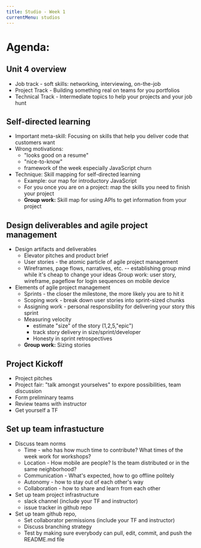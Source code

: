 ```yaml
---
title: Studio - Week 1
currentMenu: studios
---
```


# Agenda:

## Unit 4 overview

* Job track - soft skills: networking, interviewing, on-the-job
* Project Track - Building something real on teams for you portfolios
* Technical Track - Intermediate topics to help your projects and your job hunt

## Self-directed learning

* Important meta-skill: Focusing on skills that help you deliver code that customers want
* Wrong motivations: 
    * "looks good on a resume"
    * "nice-to-know"
    * framework of the week especially JavaScript churn
* Technique: Skill mapping for self-directed learning
    * Example: our map for introductory JavaScript
    * For you once you are on a project: map the skills you need to finish your project
    * **Group work:** Skill map for using APIs to get information from your project


## Design deliverables and agile project management
* Design artifacts and deliverables
    * Elevator pitches and product brief
    * User stories - the atomic particle of agile project management
    * Wireframes, page flows, narratives, etc. -- establishing group mind while it's cheap to change your ideas
    Group work: user story, wireframe, pageflow for login sequences on mobile device
* Elements of agile project management
    * Sprints - the closer the milestone, the more likely you are to hit it
    * Scoping work - break down user stories into sprint-sized chunks
    * Assigning work - personal responsibility for delivering your story this sprint
    * Measuring velocity
        * estimate "size" of the story (1,2,5,"epic")
        * track story delivery in size/sprint/developer
        * Honesty in sprint retrospectives
    * **Group work:** Sizing stories

## Project Kickoff

* Project pitches
* Project fair: "talk amongst yourselves" to expore possibilities, team discussion
* Form preliminary teams
* Review teams with instructor
* Get yourself a TF

## Set up team infrastucture

* Discuss team norms
    * Time - who has how much time to contribute? What times of the week work for workshops?
    * Location - How mobile are people? Is the team distributed or in the same neighborhood?
    * Communication - What's expected, how to go offline politely
    * Autonomy - how to stay out of each other's way
    * Collaboration - how to share and learn from each other 
* Set up team project infrastructure
    * slack channel (include your TF and instructor)
    * issue tracker in github repo
* Set up team github repo, 
    * Set collaborator permissions (include your TF and instructor)
    * Discuss branching strategy
    * Test by making sure everybody can pull, edit, commit, and push the README.md file

